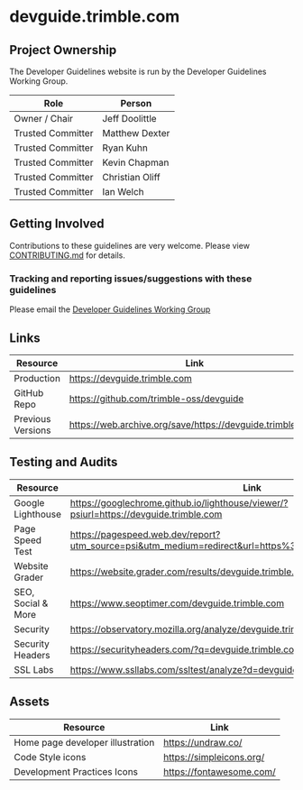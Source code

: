 # devguide.trimble.com

## Project Ownership

The Developer Guidelines website is run by the Developer Guidelines Working Group.

| Role              | Person          |
|-------------------|-----------------|
| Owner / Chair     | Jeff Doolittle  |
| Trusted Committer | Matthew Dexter  |
| Trusted Committer | Ryan Kuhn       |
| Trusted Committer | Kevin Chapman   |
| Trusted Committer | Christian Oliff |
| Trusted Committer | Ian Welch       |

## Getting Involved

Contributions to these guidelines are very welcome. Please view [CONTRIBUTING.md](CONTRIBUTING.md) for details.

### Tracking and reporting issues/suggestions with these guidelines

Please email the [Developer Guidelines Working Group](mailto:devguide-ug@trimble.com)

## Links

| Resource          | Link                                                       |
|-------------------|------------------------------------------------------------|
| Production        | https://devguide.trimble.com                               |
| GitHub Repo       | https://github.com/trimble-oss/devguide                    |
| Previous Versions | https://web.archive.org/save/https://devguide.trimble.com/ |

## Testing and Audits

| Resource           | Link                                                                                                       |
|--------------------|------------------------------------------------------------------------------------------------------------|
| Google Lighthouse  | https://googlechrome.github.io/lighthouse/viewer/?psiurl=https://devguide.trimble.com                      |
| Page Speed Test    | https://pagespeed.web.dev/report?utm_source=psi&utm_medium=redirect&url=https%3A%2F%2Fdevguide.trimble.com |
| Website Grader     | https://website.grader.com/results/devguide.trimble.com                                                    |
| SEO, Social & More | https://www.seoptimer.com/devguide.trimble.com                                                             |
| Security           | https://observatory.mozilla.org/analyze/devguide.trimble.com                                               |
| Security Headers   | https://securityheaders.com/?q=devguide.trimble.com&followRedirects=on                                     |
| SSL Labs           | https://www.ssllabs.com/ssltest/analyze?d=devguide.trimble.com                                             |

## Assets

| Resource                         | Link                     |
|----------------------------------|--------------------------|
| Home page developer illustration | https://undraw.co/       |
| Code Style icons                 | https://simpleicons.org/ |
| Development Practices Icons      | https://fontawesome.com/ |
